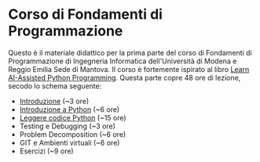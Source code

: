 # Corso di Fondamenti di Programmazione

Questo è il materiale didattico per la prima parte del corso di Fondamenti di Programmazione di Ingegneria Informatica dell'Università di Modena e Reggio Emilia Sede di Mantova.
Il corso è fortemente ispirato al libro [Learn AI-Assisted Python Programming](https://www.manning.com/books/learn-ai-assisted-python-programming-second-edition).
Questa parte copre 48 ore di lezione, secodo lo schema seguente:

* [Introduzione](slides/01.%20Introduzione.pdf) (~3 ore)
* [Introduzione a Python](slides/02.%20Python%20Intro.pdf) (~6 ore)
* [Leggere codice Python](./read_python.ipynb) (~15 ore)
* Testing e Debugging (~3 ore)
* Problem Decomposition (~6 ore)
* GIT e Ambienti virtuali (~6 ore)
* Esercizi (~9 ore)



